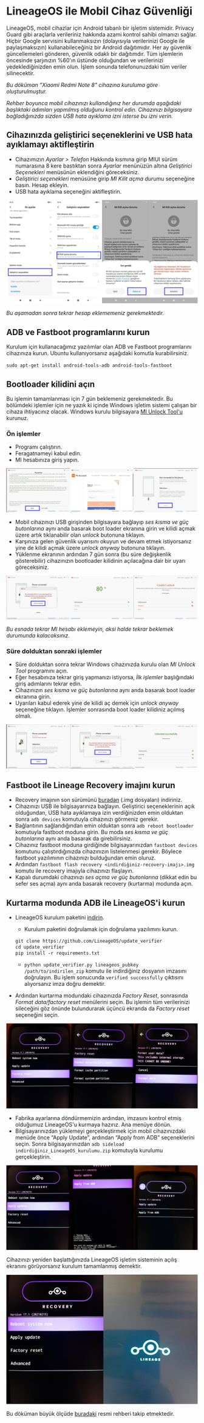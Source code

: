 # LineageOS ile Mobil Cihaz Güvenliği

LineageOS, mobil cihazlar için Android tabanlı bir işletim sistemidir. Privacy Guard gibi araçlarla verileriniz hakkında azami kontrol sahibi olmanızı sağlar. Hiçbir Google servisini kullanmaksızın (dolayısıyla verilerinizi Google ile paylaşmaksızın) kullanabileceğiniz bir Android dağıtımıdır. Her ay güvenlik güncellemeleri gönderen, güvenlik odaklı bir dağıtımdır. Tüm işlemlerin öncesinde şarjınızın %60'ın üstünde olduğundan ve verilerinizi yedeklediğinizden emin olun. İşlem sonunda telefonunuzdaki tüm veriler silinecektir.

_Bu döküman "Xiaomi Redmi Note 8" cihazına kuruluma göre oluşturulmuştur._

_Rehber boyunca mobil cihazınızı kullandığınız her durumda aşağıdaki başlıktaki adımları yapmılmış olduğunu kontrol edin. Cihazınızı bilgisayara bağladığınızda sizden USB hata ayıklama izni isterse bu izni verin._
## Cihazınızda geliştirici seçeneklerini ve USB hata ayıklamayı aktifleştirin
* Cihazımızın _Ayarlar > Telefon_ Hakkında kısmına girip MIUI sürüm numarasına 8 kere bastıktan sonra _Ayarlar_ menünüzün altına _Geliştirici Seçenekleri_ menüsünün eklendiğini göreceksiniz.
* _Geliştirici seçenekleri_ menüsüne girip _MI Kilit açma durumu_ seçeneğine basın. Hesap ekleyin.
* USB hata ayıklama seçeneğini aktifleştirin.

![alt-text](lineageos/MIkilitAcma.png)

_Bu aşamadan sonra tekrar hesap eklememeniz gerekmektedir._

## ADB ve Fastboot programlarını kurun

Kurulum için kullanacağımız yazılımlar olan ADB ve Fastboot programlarını cihazınıza kurun. Ubuntu kullanıyorsanız aşağıdaki komutla kurabilirsiniz.

`sudo apt-get install android-tools-adb android-tools-fastboot`

## Bootloader kilidini açın
Bu işlemin tamamlanması için 7 gün beklemeniz gerekmektedir. Bu bölümdeki işlemler için ne yazık ki içinde Windows işletim sistemi çalışan bir cihaza ihtiyacınız olacak. Windows kurulu bilgisayara [MI Unlock Tool'u](https://xiaomitools.com/download/mi-flash-unlock-tool-v3-5-1030-37/) kurunuz. 

### Ön işlemler

* Programı çalıştırın.
* Feragatnameyi kabul edin.
* MI hesabınıza giriş yapın.

![alt-text](lineageos/unlockFirstProcess1.png)

* Mobil cihazınızı USB girişinden bilgisayara bağlayıp _ses kısma ve güç butonlarına_ aynı anda basarak boot loader ekranına girin ve kilidi açmak üzere artık tıklanabilir olan _unlock_ butonuna tıklayın.
* Karşınıza gelen güvenlik uyarısını okuyun ve devam etmek istiyorsanız yine de kilidi açmak üzere _unlock anyway_ butonuna tıklayın.
* Yüklenme ekranının ardından 7 gün sonra (bu süre değişkenlik gösterebilir) cihazınızın bootloader kilidinin açılacağına dair bir uyarı göreceksiniz.

![alt-text](lineageos/unlockFirstProcess2.png)

_Bu esnada tekrar MI hesabı eklemeyin, aksi halde tekrar beklemek durumunda kalacaksınız._

### Süre dolduktan sonraki işlemler
* Süre dolduktan sonra tekrar Windows cihazınızda kurulu olan _MI Unlock Tool_ programını açın.
* Eğer hesabınıza tekrar giriş yapmanızı istiyorsa, _İlk işlemler_ başlığındaki giriş adımlarını tekrar edin.
* Cihazınızın _ses kısma ve güç butonlarına_ aynı anda basarak boot loader ekranına girin.
* Uyarıları kabul ederek yine de kilidi aç demek için _unlock anyway_ seçeneğine tıklayın. İşlemler sonrasında boot loader kilidiniz açılmış olmalı.

![alt-text](lineageos/unlockSecondProcess.png)

## Fastboot ile Lineage Recovery imajını kurun
* Recovery imajının son sürümünü [buradan](https://download.lineageos.org/ginkgo) (.img dosyaları) indiriniz.
* Cihazınızı USB ile bilgisayarınıza bağlayın. Geliştirici seçeneklerinin açık olduğundan, USB hata ayıklamaya izin verdiğinizden emin olduktan sonra `adb devices` komutuyla cihazınızı görmeniz gerekir.
* Bağlantının sağlandığından emin olduktan sonra `adb reboot bootloader` komutuyla fastboot moduna girin. Bu moda _ses kısma ve güç butonlarına_ aynı anda basarak da girebilirsiniz. 
* Cihazınız fastboot moduna girdiğinde bilgisayarınızdan `fastboot devices` komutunu çalıştırdığınızda cihazınızın listelenmesi gerekir. Böylece fastboot yazılımının cihazınızı bulduğundan emin oluruz. 
* Ardından `fastboot flash recovery <indirdiğiniz-recovery-imajı>.img` komutu ile recovery imajıyla cihazınızı flaşlayın.
* Kapalı durumdaki cihazınızı _ses açma ve güç butonlarına_ (dikkat edin bu sefer ses açma) aynı anda basarak recovery (kurtarma) modunda açın.

## Kurtarma modunda ADB ile LineageOS'i kurun

* LineageOS kurulum paketini [indirin](https://download.lineageos.org/ginkgo). 
    * Kurulum paketini doğrulamak için doğrulama yazılımını kurun.
	```
	git clone https://github.com/LineageOS/update_verifier
	cd update_verifier
	pip install -r requirements.txt
	```

    * `python update_verifier.py lineageos_pubkey /path/to/indirilen_zip` komutu ile indirdiğiniz dosyanın imzasını doğrulayın. Bu işlem sonucunda `verified successfully` çıktısını alıyorsanız imza doğru demektir.
* Ardından kurtarma modundaki cihazınızda _Factory Reset_, sonrasında _Format data/factory reset_ menülerini seçin. Bu işlemin tüm verilerinizi sileceğini göz önünde bulundurarak üçüncü ekranda da _Factory reset_ seçeneğini seçin.

![alt-text](lineageos/factoryReset.png)

* Fabrika ayarlarına döndürmemizin ardından, imzasını kontrol etmiş olduğumuz LineageOS'u kurmaya hazırız. Ana menüye dönün.
* Bilgisayarınızdan yüklemeyi gerçekleştirmek için mobil cihazınızdaki menüde önce “Apply Update”, ardından “Apply from ADB” seçeneklerini seçin. Sonra bilgisayarınızdan `adb sideload indirdiğiniz_LineageOS_kurulumu.zip` komutuyla kurulumu gerçekleştirin.

![alt-text](lineageos/sideload.png)

Cihazınızı yeniden başlattığınızda LineageOS işletim sisteminin açılış ekranını görüyorsanız kurulum tamamlanmış demektir.

![alt-text](lineageos/lineageReady.png)

Bu döküman büyük ölçüde [buradaki](https://wiki.lineageos.org/devices/ginkgo/install) resmi rehberi takip etmektedir.

